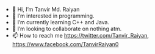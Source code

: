 - 👋 Hi, I’m Tanvir Md. Raiyan
- 👀 I’m interested in programming.
- 🌱 I’m currently learning C++ and Java.
- 💞️ I’m looking to collaborate on nothing atm.
- 📫 How to reach me https://twitter.com/Tanvir_Raiyan, https://www.facebook.com/TanvirRaiyan0 
